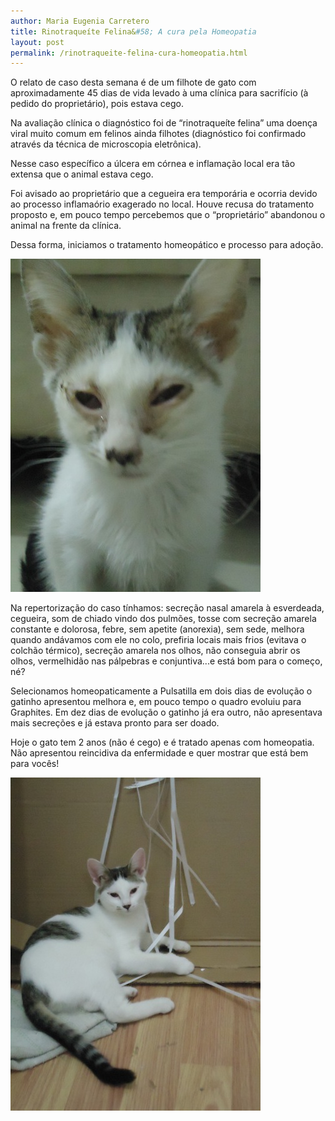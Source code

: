 ```yaml
---
author: Maria Eugenia Carretero
title: Rinotraqueíte Felina&#58; A cura pela Homeopatia
layout: post
permalink: /rinotraqueite-felina-cura-homeopatia.html
---
```


O relato de caso desta semana é de um filhote de gato com aproximadamente 45 dias de vida 
levado à uma clínica para sacrifício (à pedido do proprietário), pois estava cego. 

Na avaliação clínica o diagnóstico foi de “rinotraqueíte felina” uma doença viral muito comum 
em felinos ainda filhotes (diagnóstico foi confirmado através da técnica de microscopia eletrônica). 

Nesse caso específico a úlcera em córnea e inflamação local era tão extensa que o animal estava cego. 

Foi avisado ao proprietário que a cegueira era temporária e ocorria devido ao processo inflamaório 
exagerado no local. Houve recusa do tratamento proposto e, em pouco tempo percebemos que o 
“proprietário”  abandonou o animal na frente da clínica.

Dessa forma, iniciamos o tratamento homeopático e processo para adoção.

![ Gato, 45 dias, evoluindo bem do quadro inicial](/images/rinotraqueite.jpg " Gato, 45 dias, evoluindo bem do quadro inicial")

Na repertorização do caso tínhamos: secreção nasal amarela à esverdeada, cegueira, som 
de chiado vindo dos pulmões, tosse com secreção amarela constante e dolorosa, febre, sem apetite 
(anorexia), sem sede, melhora quando andávamos com ele no colo, prefiria locais mais frios (evitava o 
colchão térmico), secreção amarela nos olhos, não conseguia abrir os olhos, vermelhidão nas pálpebras 
e conjuntiva...e está bom para o começo, né?

Selecionamos homeopaticamente a Pulsatilla em dois dias de evolução o gatinho apresentou 
melhora e, em pouco tempo o quadro evoluiu para Graphites. Em dez dias de evolução o gatinho já era 
outro, não apresentava mais secreções e já estava pronto para ser doado.

Hoje o gato tem 2 anos (não é cego) e é tratado apenas com homeopatia. Não apresentou 
reincidiva da enfermidade e quer mostrar que está bem para vocês!

![Gato, 2 anos, em seu brinquedo novo](/images/rinotraqueite-curado.jpg "Gato, 2 anos, em seu brinquedo novo")
